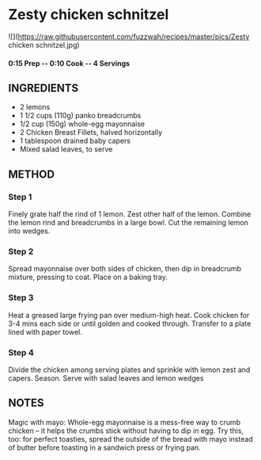 # Zesty chicken schnitzel
![](https://raw.githubusercontent.com/fuzzwah/recipes/master/pics/Zesty chicken schnitzel.jpg)
#### 0:15 Prep -- 0:10 Cook -- 4 Servings
## INGREDIENTS
* 2 lemons
* 1 1/2 cups (110g) panko breadcrumbs
* 1/2 cup (150g) whole-egg mayonnaise
* 2 Chicken Breast Fillets, halved horizontally
* 1 tablespoon drained baby capers
* Mixed salad leaves, to serve
## METHOD
### Step 1
Finely grate half the rind of 1 lemon. Zest other half of the lemon. Combine the lemon rind and breadcrumbs in a large bowl. Cut the remaining lemon into wedges.
### Step 2
Spread mayonnaise over both sides of chicken, then dip in breadcrumb mixture, pressing to coat. Place on a baking tray.
### Step 3
Heat a greased large frying pan over medium-high heat. Cook chicken for 3-4 mins each side or until golden and cooked through. Transfer to a plate lined with paper towel.
### Step 4
Divide the chicken among serving plates and sprinkle with lemon zest and capers. Season. Serve with salad leaves and lemon wedges
## NOTES
Magic with mayo: Whole-egg mayonnaise is a mess-free way to crumb chicken – it helps the crumbs stick without having to dip in egg. Try this, too: for perfect toasties, spread the outside of the bread with mayo instead of butter before toasting in a sandwich press or frying pan.
